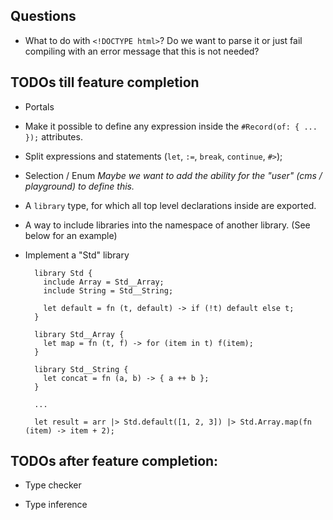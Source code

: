 ## Questions

- What to do with `<!DOCTYPE html>`? Do we want to parse it or just fail compiling with an error message that this is
  not needed?

## TODOs till feature completion

- Portals

- Make it possible to define any expression inside the `#Record(of: { ... });` attributes.

- Split expressions and statements (`let`, `:=`, `break`, `continue`, `#>`);

- Selection / Enum _Maybe we want to add the ability for the "user" (cms / playground) to define this._

- A `library` type, for which all top level declarations inside are exported.

- A way to include libraries into the namespace of another library. (See below for an example)

- Implement a "Std" library

  ```
    library Std {
      include Array = Std__Array;
      include String = Std__String;

      let default = fn (t, default) -> if (!t) default else t;
    }

    library Std__Array {
      let map = fn (t, f) -> for (item in t) f(item);
    }

    library Std__String {
      let concat = fn (a, b) -> { a ++ b };
    }

    ...

    let result = arr |> Std.default([1, 2, 3]) |> Std.Array.map(fn (item) -> item + 2);
  ```

## TODOs after feature completion:

- Type checker

- Type inference
